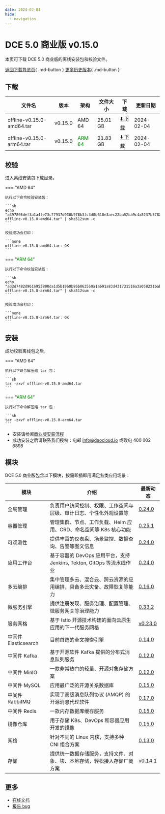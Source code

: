 ```yaml
---
date: 2024-02-04
hide:
  - navigation
---
```


# DCE 5.0 商业版 v0.15.0

本页可下载 DCE 5.0 商业版的离线安装包和校验文件。

[返回下载导览页](../index.md#_2){ .md-button } [更多历史版本](./dce5-installer-history.md){ .md-button }

## 下载

| 文件名 | 版本 | 架构 | 文件大小 | 下载 | 更新日期 |
| ----- | --- | ---- | ------ | --- | -------- |
| offline-v0.15.0-amd64.tar | v0.15.0 | AMD 64 | 25.01 GB | [:arrow_down: 下载](https://qiniu-download-public.daocloud.io/DaoCloud_Enterprise/dce5/offline-v0.15.0-amd64.tar) | 2024-02-04 |
| offline-v0.15.0-arm64.tar | v0.15.0 | <font color="green">ARM 64</font> | 21.83 GB | [:arrow_down: 下载](https://qiniu-download-public.daocloud.io/DaoCloud_Enterprise/dce5/offline-v0.15.0-arm64.tar) | 2024-02-04 |

## 校验

进入离线安装包下载目录。

=== "AMD 64"

    执行以下命令校验安装包：

    ```sh
    echo "a397805def3a1a4fe73c77937d930b978b3fc3d8b618e3aec22ba52ba9c4a8237b57824fbb9592702a94cc1ce994def990e02562c67e1235382ff117d17f8e99  offline-v0.15.0-amd64.tar" | sha512sum -c
    ```

    校验成功会打印：

    ```none
    offline-v0.15.0-amd64.tar: OK
    ```

=== "<font color="green">ARM 64</font>"

    执行以下命令校验安装包：

    ```sh
    echo "ad3d7482d9616953800da1d5b19b0b86b063560a1a691a83d431731516a3a058221babd4d47e8e258704e459c2f1f384cd60231906ed7b71580910f1b82b41a0  offline-v0.15.0-arm64.tar" | sha512sum -c
    ```

    校验成功会打印：

    ```none
    offline-v0.15.0-arm64.tar: OK
    ```

## 安装

成功校验离线包之后，

=== "AMD 64"

    执行以下命令解压缩 tar 包：

    ```sh
    tar -zxvf offline-v0.15.0-amd64.tar
    ```

=== "<font color="green">ARM 64</font>"

    执行以下命令解压缩 tar 包：

    ```sh
    tar -zxvf offline-v0.15.0-arm64.tar
    ```

- 安装请参阅[商业版安装流程](../../install/commercial/start-install.md)
- 成功安装之后请联系我们授权：电邮 info@daocloud.io 或致电 400 002 6898

## 模块

DCE 5.0 商业版包含以下模块，按需即插即用满足各类应用场景：

| 模块                 | 介绍                                                                     | 最新动态                                                      |
| -------------------- | ------------------------------------------------------------------------ | ------------------------------------------------------------- |
| 全局管理             | 负责用户访问控制、权限、工作空间与层级、审计日志、个性化外观设置等             | [0.24.0](../../ghippo/intro/release-notes.md#0240)    |
| 容器管理             | 管理集群、节点、工作负载、Helm 应用、CRD、命名空间等 K8s 核心功能        | [0.25.1](../../kpanda/intro/release-notes.md#0251)    |
| 可观测性             | 提供丰富的仪表盘、场景监控、数据查询、告警等图文信息                     | [0.24.0](../../insight/intro/releasenote.md#0240)     |
| 应用工作台           | 基于容器的 DevOps 应用平台，支持 Jenkins, Tekton, GitOps 等流水线作业    | [0.24.0](../../amamba/intro/release-notes.md#0240)      |
| 多云编排             | 集中管理多云、混合云、跨云资源的应用编排，具备多云灾备、故障恢复等能力   | [0.16.0](../../kairship/intro/release-notes.md#0160)         |
| 微服务引擎           | 提供注册发现、服务治理、配置管理、微服务网关等治理能力                   | [0.33.2](../../skoala/intro/release-notes.md#0332)             |
| 服务网格             | 基于 Istio 开源技术构建的面向云原生应用的下一代服务网格                  | [v0.23.0](../../mspider/intro/release-notes.md#v0230)          |
| 中间件 Elasticsearch | 目前首选的全文搜索引擎                                                   | [0.14.0](../../middleware/elasticsearch/release-notes.md#0140) |
| 中间件 Kafka         | 基于开源软件 Kafka 提供的分布式消息队列服务                              | [0.12.0](../../middleware/kafka/release-notes.md#0120)          |
| 中间件 MinIO         | 一款非常热门的轻量、开源对象存储方案                                     | [0.12.0](../../middleware/minio/release-notes.md#0120)          |
| 中间件 MySQL         | 应用最广泛的开源关系数据库                                               | [0.15.0](../../middleware/mysql/release-notes.md#0150)           |
| 中间件 RabbitMQ      | 实现了高级消息队列协议 (AMQP) 的开源消息代理软件                         | [0.17.0](../../middleware/rabbitmq/release-notes.md#0170)        |
| 中间件 Redis         | 一款内存数据库缓存服务                                                   | [0.15.0](../../middleware/redis/release-notes.md#0150)           |
| 镜像仓库             | 用于存储 K8s、DevOps 和容器应用开发的镜像                                | [0.15.0](../../dce/dce-rn/20230630.md)                            |
| 网络                 | 针对不同的 Linux 内核，支持多种 CNI 组合方案                             | [0.13.0](../../dce/dce-rn/20230630.md)                            |
| 存储                 | 提供统一数据存储服务，支持文件、对象、块、本地存储，轻松接入存储厂商方案 | [v0.14.1](../../dce/dce-rn/20230630.md)                            |

## 更多

- [在线文档](../../dce/index.md)
- [报告 bug](https://github.com/DaoCloud/DaoCloud-docs/issues)
